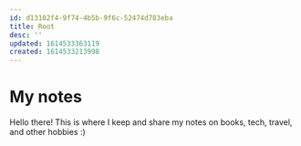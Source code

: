 ```yaml
---
id: d13182f4-9f74-4b5b-9f6c-52474d783eba
title: Root
desc: ''
updated: 1614533363119
created: 1614533213998
---
```

# My notes 

Hello there! 
This is where I keep and share my notes on books, tech, travel, and other hobbies :)